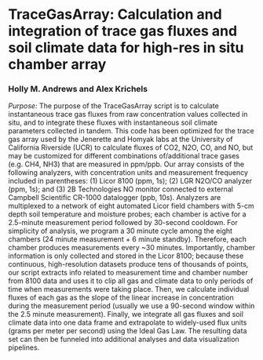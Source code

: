 # TraceGasArray: Calculation and integration of trace gas fluxes and soil climate data for high-res in situ chamber array
### Holly M. Andrews and Alex Krichels

*Purpose:* The purpose of the TraceGasArray script is to calculate instantaneous trace gas fluxes from raw concentration values collected in situ, and to integrate these fluxes with instantaneous soil climate parameters collected in tandem. This code has been optimized for the trace gas array used by the Jenerette and Homyak labs at the University of California Riverside (UCR) to calculate fluxes of CO2, N2O, CO, and NO, but may be customized for different combinations of/additional trace gases (e.g. CH4, NH3) that are measured in ppm/ppb. Our array consists of the following analyzers, with concentration units and measurement frequency included in parentheses: (1) Licor 8100 (ppm, 1s); (2) LGR N2O/CO analyzer (ppm, 1s); and (3) 2B Technologies NO monitor connected to external Campbell Scientific CR-1000 datalogger (ppb, 10s). Analyzers are multiplexed to a network of eight automated Licor field chambers with 5-cm depth soil temperature and moisture probes; each chamber is active for a 2.5-minute measurement period followed by 30-second cooldown. For simplicity of analysis, we program a 30 minute cycle among the eight chambers (24 minute measurement + 6 minute standby). Therefore, each chamber produces measurements every ~30 minutes. Importantly, chamber information is only collected and stored in the Licor 8100; because these continuous, high-resolution datasets produce tens of thousands of points, our script extracts info related to measurement time and chamber number from 8100 data and uses it to clip all gas and climate data to only periods of time when measurements were taking place. Then, we calculate individual fluxes of each gas as the slope of the linear increase in concentration during the measurement period (usually we use a 90-second window within the 2.5 minute measurement). Finally, we integrate all gas fluxes and soil climate data into one data frame and extrapolate to widely-used flux units (grams per meter per second) using the Ideal Gas Law. The resulting data set can then be funneled into additional analyses and data visualization pipelines.
